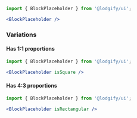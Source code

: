 ```jsx
import { BlockPlaceholder } from '@lodgify/ui';

<BlockPlaceholder />
```

### Variations

#### Has 1:1 proportions
```jsx
import { BlockPlaceholder } from '@lodgify/ui';

<BlockPlaceholder isSquare />
```

#### Has 4:3 proportions
```jsx
import { BlockPlaceholder } from '@lodgify/ui';

<BlockPlaceholder isRectangular />
```